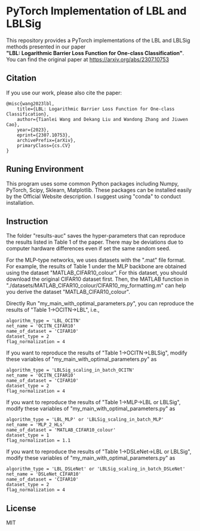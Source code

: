 # PyTorch Implementation of LBL and LBLSig

This repository provides a PyTorch implementations of the LBL and LBLSig methods presented in our paper 
<br>**"LBL: Logarithmic Barrier Loss Function for One-class Classification"**.
<br>You can find the original paper at <https://arxiv.org/abs/2307.10753>

## Citation

If you use our work, please also cite the paper:

	@misc{wang2023lbl,
		title={LBL: Logarithmic Barrier Loss Function for One-class Classification}, 
		author={Tianlei Wang and Dekang Liu and Wandong Zhang and Jiuwen Cao},
		year={2023},
		eprint={2307.10753},
		archivePrefix={arXiv},
		primaryClass={cs.CV}
	}

## Runing Environment

This program uses some common Python packages including Numpy, PyTorch, Scipy, Sklearn, Matplotlib. These packages can be installed easily by the Official Website description. I suggest using "conda" to conduct installation.

## Instruction

The folder "results-auc" saves the hyper-parameters that can reproduce the results listed in Table 1 of the paper. There may be deviations due to computer hardware differences even if set the same random seed.

For the MLP-type networks, we uses datasets with the ".mat" file format. For example, the results of Table 1 under the MLP backbone are obtained using the dataset "MATLAB_CIFAR10_colour". For this dataset, you should download the original CIFAR10 dataset first. Then, the MATLAB function in "./datasets/MATLAB_CIFAR10_colour/CIFAR10_my_formatting.m" can help you derive the dataset "MATLAB_CIFAR10_colour".

Directly Run "my_main_with_optimal_parameters.py", you can reproduce the results of "Table 1->OCITN->LBL", i.e.,

	algorithm_type = 'LBL_OCITN'
	net_name = 'OCITN_CIFAR10'
	name_of_dataset = 'CIFAR10'
	dataset_type = 2
	flag_normalization = 4

If you want to reproduce the results of "Table 1->OCITN->LBLSig", modify these variables of "my_main_with_optimal_parameters.py" as 
	
	algorithm_type = 'LBLSig_scaling_in_batch_OCITN'
	net_name = 'OCITN_CIFAR10'
	name_of_dataset = 'CIFAR10'
	dataset_type = 2
	flag_normalization = 4

If you want to reproduce the results of "Table 1->MLP->LBL or LBLSig", modify these variables of "my_main_with_optimal_parameters.py" as 

	algorithm_type = 'LBL_MLP' or 'LBLSig_scaling_in_batch_MLP'
	net_name = 'MLP_2_HLs'
	name_of_dataset = 'MATLAB_CIFAR10_colour'
	dataset_type = 1
	flag_normalization = 1.1

If you want to reproduce the results of "Table 1->DSLeNet->LBL or LBLSig", modify these variables of "my_main_with_optimal_parameters.py" as 

	algorithm_type = 'LBL_DSLeNet' or 'LBLSig_scaling_in_batch_DSLeNet'
	net_name = 'DSLeNet_CIFAR10'
	name_of_dataset = 'CIFAR10'
	dataset_type = 2
	flag_normalization = 4

## License
MIT



